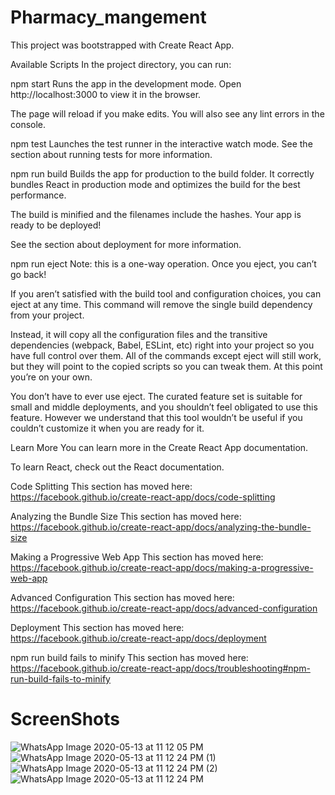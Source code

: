 # Pharmacy_mangement
This project was bootstrapped with Create React App.

Available Scripts
In the project directory, you can run:

npm start
Runs the app in the development mode.
Open http://localhost:3000 to view it in the browser.

The page will reload if you make edits.
You will also see any lint errors in the console.

npm test
Launches the test runner in the interactive watch mode.
See the section about running tests for more information.

npm run build
Builds the app for production to the build folder.
It correctly bundles React in production mode and optimizes the build for the best performance.

The build is minified and the filenames include the hashes.
Your app is ready to be deployed!

See the section about deployment for more information.

npm run eject
Note: this is a one-way operation. Once you eject, you can’t go back!

If you aren’t satisfied with the build tool and configuration choices, you can eject at any time. This command will remove the single build dependency from your project.

Instead, it will copy all the configuration files and the transitive dependencies (webpack, Babel, ESLint, etc) right into your project so you have full control over them. All of the commands except eject will still work, but they will point to the copied scripts so you can tweak them. At this point you’re on your own.

You don’t have to ever use eject. The curated feature set is suitable for small and middle deployments, and you shouldn’t feel obligated to use this feature. However we understand that this tool wouldn’t be useful if you couldn’t customize it when you are ready for it.

Learn More
You can learn more in the Create React App documentation.

To learn React, check out the React documentation.

Code Splitting
This section has moved here: https://facebook.github.io/create-react-app/docs/code-splitting

Analyzing the Bundle Size
This section has moved here: https://facebook.github.io/create-react-app/docs/analyzing-the-bundle-size

Making a Progressive Web App
This section has moved here: https://facebook.github.io/create-react-app/docs/making-a-progressive-web-app

Advanced Configuration
This section has moved here: https://facebook.github.io/create-react-app/docs/advanced-configuration

Deployment
This section has moved here: https://facebook.github.io/create-react-app/docs/deployment

npm run build fails to minify
This section has moved here: https://facebook.github.io/create-react-app/docs/troubleshooting#npm-run-build-fails-to-minify

# ScreenShots
![WhatsApp Image 2020-05-13 at 11 12 05 PM](https://user-images.githubusercontent.com/57503162/82069804-da06c800-96a1-11ea-8eee-383a37276133.jpeg)
![WhatsApp Image 2020-05-13 at 11 12 24 PM (1)](https://user-images.githubusercontent.com/57503162/82069809-da9f5e80-96a1-11ea-984f-7a688862bf71.jpeg)
![WhatsApp Image 2020-05-13 at 11 12 24 PM (2)](https://user-images.githubusercontent.com/57503162/82069810-da9f5e80-96a1-11ea-9fdb-1598cb6ca55a.jpeg)
![WhatsApp Image 2020-05-13 at 11 12 24 PM](https://user-images.githubusercontent.com/57503162/82069811-da9f5e80-96a1-11ea-87de-36ec8ab4edd5.jpeg)

